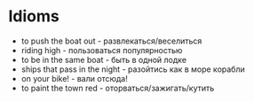 # Idioms
* to push the boat out - развлекаться/веселиться
* riding high - пользоваться популярностью
* to be in the same boat - быть в одной лодке
* ships that pass in the night - разойтись как в море корабли
* on your bike! - вали отсюда!
* to paint the town red - оторваться/зажигать/кутить

